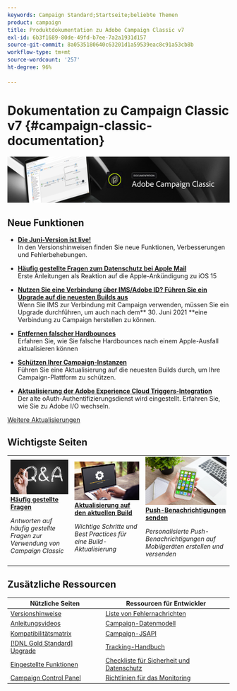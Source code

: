 ```yaml
---
keywords: Campaign Standard;Startseite;beliebte Themen
product: campaign
title: Produktdokumentation zu Adobe Campaign Classic v7
exl-id: 6b3f1689-80de-49fd-b7ee-7a2a1931d157
source-git-commit: 8a0535180640c63201d1a59539eac8c91a53cb8b
workflow-type: tm+mt
source-wordcount: '257'
ht-degree: 96%

---
```


# Dokumentation zu Campaign Classic v7 {#campaign-classic-documentation}

![](platform/using/assets/do-not-localize/banner_acc_doc.jpg)

## Neue Funktionen

* **[Die Juni-Version ist live!](rn/using/latest-release.md)**<br/> In den Versionshinweisen finden Sie neue Funktionen, Verbesserungen und Fehlerbehebungen.

* **[Häufig gestellte Fragen zum Datenschutz bei Apple Mail](https://experienceleague.adobe.com/docs/deliverability-learn/deliverability-best-practice-guide/technotes/apple-mail-privacy-faq.html?lang=de)**<br/> Erste Anleitungen als Reaktion auf die Apple-Ankündigung zu iOS 15

* **[Nutzen Sie eine Verbindung über IMS/Adobe ID? Führen Sie ein Upgrade auf die neuesten Builds aus](technotes/ims-updates.md)**<br/> Wenn Sie IMS zur Verbindung mit Campaign verwenden, müssen Sie ein Upgrade durchführen, um auch nach dem** 30. Juni 2021 **eine Verbindung zu Campaign herstellen zu können.

* **[Entfernen falscher Hardbounces](delivery/using/update-bounce-qualification.md)**<br/> Erfahren Sie, wie Sie falsche Hardbounces nach einem Apple-Ausfall aktualisieren können

* **[Schützen Ihrer Campaign-Instanzen](technotes/acc-config-updates.md)**<br/> Führen Sie eine Aktualisierung auf die neuesten Builds durch, um Ihre Campaign-Plattform zu schützen.

* **[Aktualisierung der Adobe Experience Cloud Triggers-Integration](integrations/using/configuring-adobe-io.md)**<br/> Der alte oAuth-Authentifizierungsdienst wird eingestellt. Erfahren Sie, wie Sie zu Adobe I/O wechseln.

[Weitere Aktualisierungen](/help/rn/using/documentation-updates.md)

## Wichtigste Seiten

<table style="table-layout:fixed">
<tr>
  <td>
    <a href="platform/using/common-questions.md">
      <img alt="Häufig gestellte Fragen" src="platform/using/assets/FAQ.png"/>
    </a>
    <div>
      <a href="platform/using/common-questions.md">
    <strong>Häufig gestellte Fragen</strong>
    </a>
    </div>
    <p>
    <em>Antworten auf häufig gestellte Fragen zur Verwendung von Campaign Classic</em>
    <p>
  </td>
   <td>
    <a href="production/using/build-upgrade.md">
      <img alt="Build-Aktualisierung" src="platform/using/assets/upgrade.png" />
    </a>
    <div>
      <a href="production/using/build-upgrade.md">
    <strong>Aktualisierung auf den aktuellen Build</strong>
    </a>
    </div>
    <p>
    <em>Wichtige Schritte und Best Practices für eine Build-Aktualisierung</em>
    <p>
  </td>
  <td>
    <a href="delivery/using/create-notifications-ios.md">
       <img alt="Push-Benachrichtigungen " src="platform/using/assets/push.png" />
    </a>
    <div>
       <a href="delivery/using/create-notifications-ios.md">
    <strong>Push-Benachrichtigungen senden</strong>
    </a>
    </div>
    <p>
    <em>Personalisierte Push-Benachrichtigungen auf Mobilgeräten erstellen und versenden</em>
    <p>
  </td>
</tr>
</table>

## Zusätzliche Ressourcen

| Nützliche Seiten | Ressourcen für Entwickler |
|---|---|
| [Versionshinweise](/help/rn/using/latest-release.md) | [Liste von Fehlernachrichten](https://experienceleague.adobe.com/developer/campaign-errors/error_codes.html) |
| [Anleitungsvideos](https://experienceleague.adobe.com/docs/campaign-classic-learn/tutorials/overview.html?lang=de) | [Campaign-Datenmodell](configuration/using/about-data-model.md) |
| [Kompatibilitätsmatrix](rn/using/compatibility-matrix.md) | [Campaign-JSAPI](https://docs.adobe.com/content/help/en/campaign-classic/technicalresources/api/p-1.html) |
| [[!DNL Gold Standard] Upgrade](rn/using/gs-overview.md) | [Tracking-Handbuch](https://helpx.adobe.com/de/campaign/kb/acc-tracking.html) |
| [Eingestellte Funktionen](rn/using/deprecated-features.md) | [Checkliste für Sicherheit und Datenschutz](https://helpx.adobe.com/de/campaign/kb/acc-security.html) |
| [Campaign Control Panel](https://experienceleague.adobe.com/docs/control-panel/using/control-panel-home.html?lang=de) | [Richtlinien für das Monitoring](production/using/monitoring-guidelines.md) |
